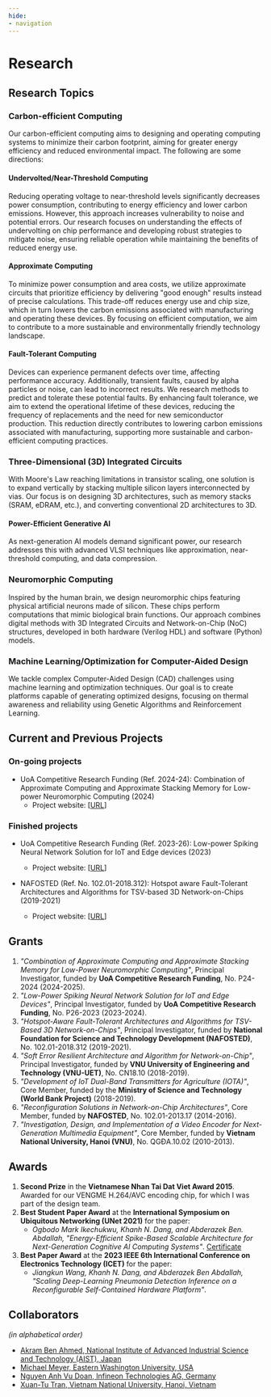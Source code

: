 ```yaml
---
hide:
- navigation
---
```


# Research

## Research Topics

### Carbon-efficient Computing

Our carbon-efficient computing aims to designing and operating computing systems to minimize their carbon footprint, aiming for greater energy efficiency and reduced environmental impact. The following are some directions:


#### Undervolted/Near-Threshold Computing
Reducing operating voltage to near-threshold levels significantly decreases power consumption, contributing to energy efficiency and lower carbon emissions. However, this approach increases vulnerability to noise and potential errors. Our research focuses on understanding the effects of undervolting on chip performance and developing robust strategies to mitigate noise, ensuring reliable operation while maintaining the benefits of reduced energy use.

#### Approximate Computing
To minimize power consumption and area costs, we utilize approximate circuits that prioritize efficiency by delivering "good enough" results instead of precise calculations. This trade-off reduces energy use and chip size, which in turn lowers the carbon emissions associated with manufacturing and operating these devices. By focusing on efficient computation, we aim to contribute to a more sustainable and environmentally friendly technology landscape.

#### Fault-Tolerant Computing
Devices can experience permanent defects over time, affecting performance accuracy. Additionally, transient faults, caused by alpha particles or noise, can lead to incorrect results. We research methods to predict and tolerate these potential faults. By enhancing fault tolerance, we aim to extend the operational lifetime of these devices, reducing the frequency of replacements and the need for new semiconductor production. This reduction directly contributes to lowering carbon emissions associated with manufacturing, supporting more sustainable and carbon-efficient computing practices.


### Three-Dimensional (3D) Integrated Circuits
With Moore's Law reaching limitations in transistor scaling, one solution is to expand vertically by stacking multiple silicon layers interconnected by vias. Our focus is on designing 3D architectures, such as memory stacks (SRAM, eDRAM, etc.), and converting conventional 2D architectures to 3D.

#### Power-Efficient Generative AI
As next-generation AI models demand significant power, our research addresses this with advanced VLSI techniques like approximation, near-threshold computing, and data compression.

### Neuromorphic Computing
Inspired by the human brain, we design neuromorphic chips featuring physical artificial neurons made of silicon. These chips perform computations that mimic biological brain functions. Our approach combines digital methods with 3D Integrated Circuits and Network-on-Chip (NoC) structures, developed in both hardware (Verilog HDL) and software (Python) models.

### Machine Learning/Optimization for Computer-Aided Design
We tackle complex Computer-Aided Design (CAD) challenges using machine learning and optimization techniques. Our goal is to create platforms capable of generating optimized designs, focusing on thermal awareness and reliability using Genetic Algorithms and Reinforcement Learning.

## Current and Previous Projects

### On-going projects
- UoA Competitive Research Funding (Ref. 2024-24):  Combination of Approximate Computing and Approximate Stacking Memory for Low-power Neuromorphic Computing (2024)
    - Project website: \[[URL](projects/2024-CRF.md)\] 


### Finished projects

- UoA Competitive Research Funding (Ref. 2023-26):  Low-power Spiking Neural Network Solution for IoT and Edge devices (2023)
    - Project website: \[[URL](projects/2023-CRF.md)\] 

- NAFOSTED (Ref. No. 102.01-2018.312): Hotspot aware Fault-Tolerant Architectures and Algorithms for TSV-based 3D Network-on-Chips  (2019-2021)
    - Project website: \[[URL](projects/2018-NAFOSTED.md)\] 

## Grants

1. *"Combination of Approximate Computing and Approximate Stacking Memory for Low-Power Neuromorphic Computing"*, Principal Investigator, funded by **UoA Competitive Research Funding**, No. P24-2024 (2024-2025).
2. *"Low-Power Spiking Neural Network Solution for IoT and Edge Devices"*, Principal Investigator, funded by **UoA Competitive Research Funding**, No. P26-2023 (2023-2024).
3. *"Hotspot-Aware Fault-Tolerant Architectures and Algorithms for TSV-Based 3D Network-on-Chips"*, Principal Investigator, funded by **National Foundation for Science and Technology Development (NAFOSTED)**, No. 102.01-2018.312 (2019-2021).
4. *"Soft Error Resilient Architecture and Algorithm for Network-on-Chip"*, Principal Investigator, funded by **VNU University of Engineering and Technology (VNU-UET)**, No. CN18.10 (2018-2019).
5. *"Development of IoT Dual-Band Transmitters for Agriculture (IOTA)"*, Core Member, funded by the **Ministry of Science and Technology (World Bank Project)** (2018-2019).
6. *"Reconfiguration Solutions in Network-on-Chip Architectures"*, Core Member, funded by **NAFOSTED**, No. 102.01-2013.17 (2014-2016).
7. *"Investigation, Design, and Implementation of a Video Encoder for Next-Generation Multimedia Equipment"*, Core Member, funded by **Vietnam National University, Hanoi (VNU)**, No. QGĐA.10.02 (2010-2013).

## Awards

1. **Second Prize** in the **Vietnamese Nhan Tai Dat Viet Award 2015**. Awarded for our VENGME H.264/AVC encoding chip, for which I was part of the design team.
2. **Best Student Paper Award** at the **International Symposium on Ubiquitous Networking (UNet 2021)** for the paper:  
      - *Ogbodo Mark Ikechukwu, Khanh N. Dang, and Abderazek Ben. Abdallah, "Energy-Efficient Spike-Based Scalable Architecture for Next-Generation Cognitive AI Computing Systems"*. [Certificate](assets/awards/2021-Unet.jpg)
3. **Best Paper Award** at the **2023 IEEE 6th International Conference on Electronics Technology (ICET)** for the paper:  
      - *Jiangkun Wang, Khanh N. Dang, and Abderazek Ben Abdallah, "Scaling Deep-Learning Pneumonia Detection Inference on a Reconfigurable Self-Contained Hardware Platform"*.

## Collaborators

*(in alphabetical order)*

- [Akram Ben Ahmed, National Institute of Advanced Industrial Science and Technology (AIST), Japan](https://scholar.google.com.vn/citations?user=L1334B4AAAAJ&hl=en)
- [Michael Meyer, Eastern Washington University, USA](https://scholar.google.com.vn/citations?user=NxzGpZwAAAAJ&hl=en)
- [Nguyen Anh Vu Doan, Infineon Technologies AG, Germany](https://scholar.google.com.vn/citations?user=P_dYs6UAAAAJ&hl=en)
- [Xuan-Tu Tran, Vietnam National University, Hanoi, Vietnam](https://scholar.google.com.vn/citations?user=Z_SaacsAAAAJ&hl=en)
